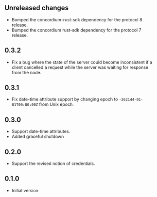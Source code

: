 ## Unreleased changes

- Bumped the concordium-rust-sdk dependency for the protocol 8 release.
- Bumped the concordium rust-sdk dependency for the protocol 7 release.

## 0.3.2

- Fix a bug where the state of the server could become inconsistent if a client cancelled a request while the server was waiting for response from the node.

## 0.3.1

- Fix date-time attribute support by changing epoch to `-262144-01-01T00:00:00Z` from Unix epoch.

## 0.3.0

- Support date-time attributes.
- Added graceful shutdown

## 0.2.0

- Support the revised notion of credentials.

## 0.1.0

- Initial version
